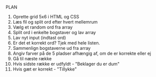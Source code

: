 PLAN

1. Oprette grid 5x6 i HTML og CSS
2. Læs fil og split ord efter hvert mellemrum
3. Vælg et random ord fra array
4. Split ord i enkelte bogstaver og lav array
5. Lav nyt input (indtast ord)
6. Er det et korrekt ord? Tjek med hele listen.
7. Sammenlign bogstaverne ud fra array
8. Angiv farver på de 5 pladser afhængig af, om de er korrekte eller ej
9. Gå til næste række
10. Hvis sidste række er udfyldt - "Beklager du er dum"
11. Hvis gæt er korrekt - "Tillykke"
